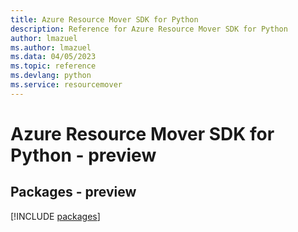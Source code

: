 ```yaml
---
title: Azure Resource Mover SDK for Python
description: Reference for Azure Resource Mover SDK for Python
author: lmazuel
ms.author: lmazuel
ms.data: 04/05/2023
ms.topic: reference
ms.devlang: python
ms.service: resourcemover
---
```

# Azure Resource Mover SDK for Python - preview
## Packages - preview
[!INCLUDE [packages](resource-mover-index.md)]